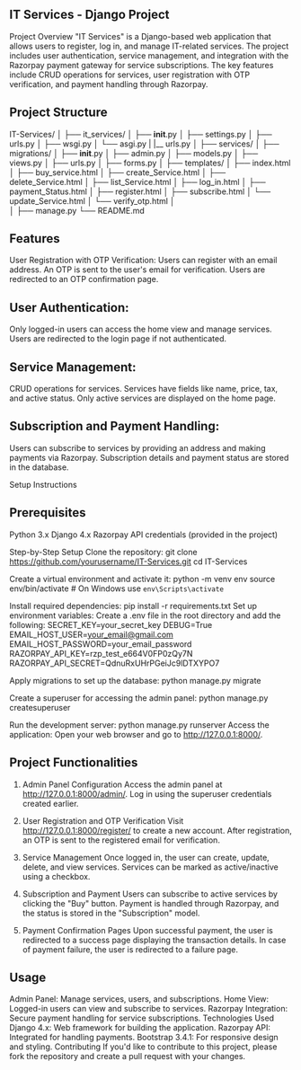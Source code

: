 ## IT Services - Django Project
Project Overview
"IT Services" is a Django-based web application that allows users to register, log in, and manage IT-related services. The project includes user authentication, service management, and integration with the Razorpay payment gateway for service subscriptions. The key features include CRUD operations for services, user registration with OTP verification, and payment handling through Razorpay.

## Project Structure
IT-Services/
│
├── it_services/
│   ├── __init__.py
│   ├── settings.py
│   ├── urls.py
│   ├── wsgi.py
│   └── asgi.py
|   |__ urls.py
│
├── services/
│   ├── migrations/
│   ├── __init__.py
│   ├── admin.py
│   ├── models.py
│   ├── views.py
│   ├── urls.py
│   ├── forms.py
│   ├── templates/
│       ├── index.html
│       ├── buy_service.html
│       ├── create_Service.html
│       ├── delete_Service.html
│       ├── list_Service.html
│       ├── log_in.html
│       ├── payment_Status.html
│       ├── register.html
│       ├── subscribe.html
│       └── update_Service.html
│       └── verify_otp.html
│   
│
├── manage.py
└── README.md

## Features
  User Registration with OTP Verification:
  Users can register with an email address.
  An OTP is sent to the user's email for verification.
  Users are redirected to an OTP confirmation page.
  
## User Authentication:
  Only logged-in users can access the home view and manage services.
  Users are redirected to the login page if not authenticated.
  
## Service Management:
  CRUD operations for services.
  Services have fields like name, price, tax, and active status.
  Only active services are displayed on the home page.
  
## Subscription and Payment Handling:
  Users can subscribe to services by providing an address and making payments via Razorpay.
  Subscription details and payment status are stored in the database.
  
Setup Instructions
## Prerequisites
Python 3.x
Django 4.x
Razorpay API credentials (provided in the project)

Step-by-Step Setup
Clone the repository:
git clone https://github.com/yourusername/IT-Services.git
cd IT-Services

Create a virtual environment and activate it:
python -m venv env
source env/bin/activate  # On Windows use `env\Scripts\activate`

Install required dependencies:
pip install -r requirements.txt
Set up environment variables: Create a .env file in the root directory and add the following:
SECRET_KEY=your_secret_key
DEBUG=True
EMAIL_HOST_USER=your_email@gmail.com
EMAIL_HOST_PASSWORD=your_email_password
RAZORPAY_API_KEY=rzp_test_e664V0FP0zQy7N
RAZORPAY_API_SECRET=QdnuRxUHrPGeiJc9lDTXYPO7

Apply migrations to set up the database:
python manage.py migrate

Create a superuser for accessing the admin panel:
python manage.py createsuperuser

Run the development server:
python manage.py runserver
Access the application: Open your web browser and go to http://127.0.0.1:8000/.

## Project Functionalities
1. Admin Panel Configuration
Access the admin panel at http://127.0.0.1:8000/admin/.
Log in using the superuser credentials created earlier.

2. User Registration and OTP Verification
Visit http://127.0.0.1:8000/register/ to create a new account.
After registration, an OTP is sent to the registered email for verification.

3. Service Management
Once logged in, the user can create, update, delete, and view services.
Services can be marked as active/inactive using a checkbox.

4. Subscription and Payment
Users can subscribe to active services by clicking the "Buy" button.
Payment is handled through Razorpay, and the status is stored in the "Subscription" model.

5. Payment Confirmation Pages
Upon successful payment, the user is redirected to a success page displaying the transaction details.
In case of payment failure, the user is redirected to a failure page.

## Usage
Admin Panel: Manage services, users, and subscriptions.
Home View: Logged-in users can view and subscribe to services.
Razorpay Integration: Secure payment handling for service subscriptions.
Technologies Used
Django 4.x: Web framework for building the application.
Razorpay API: Integrated for handling payments.
Bootstrap 3.4.1: For responsive design and styling.
Contributing
If you'd like to contribute to this project, please fork the repository and create a pull request with your changes.


